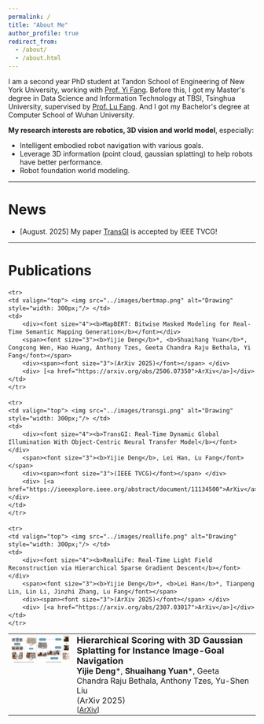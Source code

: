 ```yaml
---
permalink: /
title: "About Me"
author_profile: true
redirect_from: 
  - /about/
  - /about.html
---
```


I am a second year PhD student at Tandon School of Engineering of New York University, working with [Prof. Yi Fang](https://scholar.google.com/citations?user=j-cyhzwAAAAJ&hl=en). Before this, I got my Master's degree in Data Science and Information Technology at TBSI, Tsinghua University, supervised by [Prof. Lu Fang](https://www.luvision.net/). And I got my Bachelor's degree at Computer School of Wuhan University.

**My research interests are robotics, 3D vision and world model**, especially:

- Intelligent embodied robot navigation with various goals.
- Leverage 3D information (point cloud, gaussian splatting) to help robots have better performance.
- Robot foundation world modeling.



---



News
======

- [August. 2025] My paper [TransGI](https://ieeexplore.ieee.org/abstract/document/11134500) is accepted by IEEE TVCG! 



---



Publications
======
<table>
	<tr>
    <td valign="top"> <img src="../images/gauscoremap.png" alt="Drawing" style="width: 300px;"/> </td>
    <td>            
    	<div><font size="4"><b>Hierarchical Scoring with 3D Gaussian Splatting for Instance Image-Goal Navigation</b></font></div>
   		<span><font size="3"><b>Yijie Deng</b>*, <b>Shuaihang Yuan</b>*, Geeta Chandra Raju Bethala, Anthony Tzes, Yu-Shen Liu</font></span>
        <div><span><font size="3">(ArXiv 2025)</font></span> </div>
        <div> [<a href="https://arxiv.org/abs/2506.07338">ArXiv</a>]</div>
    </td>
    </tr>

    <tr>
    <td valign="top"> <img src="../images/bertmap.png" alt="Drawing" style="width: 300px;"/> </td>
    <td>            
    	<div><font size="4"><b>MapBERT: Bitwise Masked Modeling for Real-Time Semantic Mapping Generation</b></font></div>
    	<span><font size="3"><b>Yijie Deng</b>*, <b>Shuaihang Yuan</b>*, Congcong Wen, Hao Huang, Anthony Tzes, Geeta Chandra Raju Bethala, Yi Fang</font></span>
        <div><span><font size="3">(ArXiv 2025)</font></span> </div>
        <div> [<a href="https://arxiv.org/abs/2506.07350">ArXiv</a>]</div>
    </td>
    </tr>

    <tr>
    <td valign="top"> <img src="../images/transgi.png" alt="Drawing" style="width: 300px;"/> </td>
    <td>            
    	<div><font size="4"><b>TransGI: Real-Time Dynamic Global Illumination With Object-Centric Neural Transfer Model</b></font></div>
    	<span><font size="3"><b>Yijie Deng</b>, Lei Han, Lu Fang</font></span>
        <div><span><font size="3">(IEEE TVCG)</font></span> </div>
        <div> [<a href="https://ieeexplore.ieee.org/abstract/document/11134500">ArXiv</a>]</div>
    </td>
    </tr>

    <tr>
    <td valign="top"> <img src="../images/reallife.png" alt="Drawing" style="width: 300px;"/> </td>
    <td>            
    	<div><font size="4"><b>RealLiFe: Real-Time Light Field Reconstruction via Hierarchical Sparse Gradient Descent</b></font></div>
    	<span><font size="3"><b>Yijie Deng</b>*, <b>Lei Han</b>*, Tianpeng Lin, Lin Li, Jinzhi Zhang, Lu Fang</font></span>
        <div><span><font size="3">(ArXiv 2025)</font></span> </div>
        <div> [<a href="https://arxiv.org/abs/2307.03017">ArXiv</a>]</div>
    </td>
    </tr>

</table>
